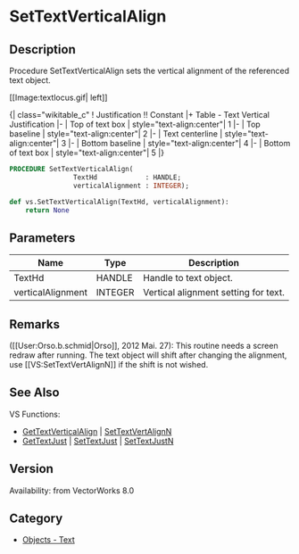 # SetTextVerticalAlign

## Description
Procedure SetTextVerticalAlign sets the vertical alignment of the referenced text object. 


[[Image:textlocus.gif| left]]

{| class="wikitable_c"
! Justification !! Constant
|+ Table - Text Vertical Justification
|-
| Top of text box 
| style="text-align:center"| 1
|-
| Top baseline 
| style="text-align:center"| 2
|-
| Text centerline 
| style="text-align:center"| 3
|-
| Bottom baseline 
| style="text-align:center"| 4
|-
| Bottom of text box 
| style="text-align:center"| 5
|}

```pascal
PROCEDURE SetTextVerticalAlign(
				TextHd            : HANDLE;
				verticalAlignment : INTEGER);
```

```python
def vs.SetTextVerticalAlign(TextHd, verticalAlignment):
    return None
```

## Parameters
|Name|Type|Description|
|---|---|---|
|TextHd|HANDLE|Handle to text object.|
|verticalAlignment|INTEGER|Vertical alignment setting for text.|

## Remarks
([[User:Orso.b.schmid|Orso]], 2012 Mai. 27): This routine needs a screen redraw after running. The text object will shift after changing the alignment, use [[VS:SetTextVertAlignN]] if the shift is not wished.

## See Also
VS Functions:
* [GetTextVerticalAlign](GetTextVerticalAlign.md) | [SetTextVertAlignN](SetTextVertAlignN.md)
* [GetTextJust](GetTextJust.md) | [SetTextJust](SetTextJust.md) | [SetTextJustN](SetTextJustN.md)

## Version
Availability: from VectorWorks 8.0

## Category
* [Objects - Text](../Categories/Objects%20-%20Text.md)
